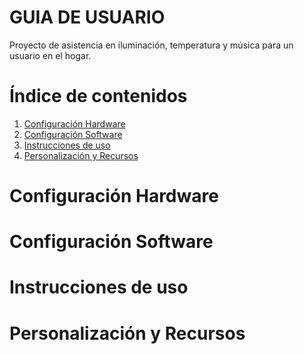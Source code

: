 # GUIA DE USUARIO
Proyecto de asistencia en iluminación, temperatura y música para un usuario en el hogar.

# Índice de contenidos
  1. [Configuración Hardware](https://github.com/luicalrob/G5-Proyecto_IOT-Domotica/blob/main_FINAL/Guia%20de%20Usuario.md#configuraci%C3%B3n-hardware)
  2. [Configuración Software](https://github.com/luicalrob/G5-Proyecto_IOT-Domotica/blob/main_FINAL/Guia%20de%20Usuario.md#configuraci%C3%B3n-software)
  3. [Instrucciones de uso](https://github.com/luicalrob/G5-Proyecto_IOT-Domotica/blob/main/README.md#prerequesitos-hardware)
  4. [Personalización y Recursos](https://github.com/luicalrob/G5-Proyecto_IOT-Domotica/blob/main/README.md#organizaci%C3%B3n-del-proyecto)


# Configuración Hardware
# Configuración Software
# Instrucciones de uso
# Personalización y Recursos

